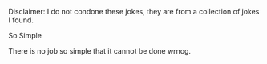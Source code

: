 Disclaimer: I do not condone these jokes, they are from a collection of jokes I found.

So Simple

There is no job so simple that it cannot be done wrnog.

